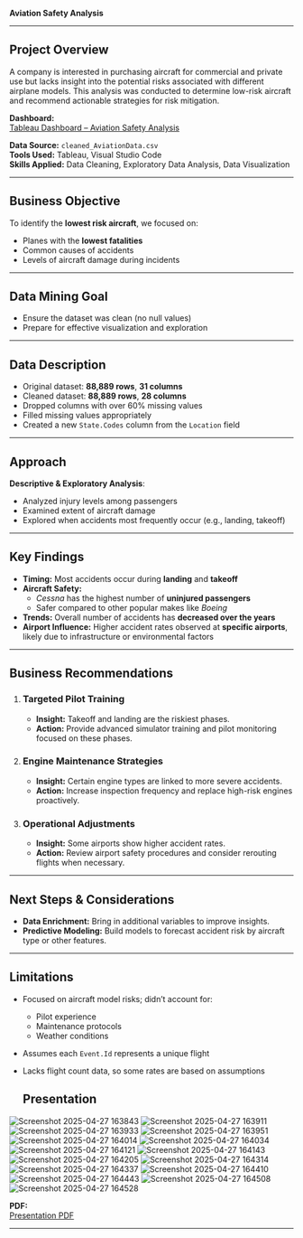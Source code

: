 
**Aviation Safety Analysis**  

---

##  Project Overview

A company is interested in purchasing aircraft for commercial and private use but lacks insight into the potential risks associated with different airplane models. This analysis was conducted to determine low-risk aircraft and recommend actionable strategies for risk mitigation.

 **Dashboard:**  
[Tableau Dashboard – Aviation Safety Analysis](https://public.tableau.com/views/version1aviationanalysis1/AirplanesAnalysisDashboard?:language=en-US&publish=yes&:sid=&:redirect=auth&:display_count=n&:origin=viz_share_link)

 **Data Source:** `cleaned_AviationData.csv`  
 **Tools Used:** Tableau, Visual Studio Code  
 **Skills Applied:** Data Cleaning, Exploratory Data Analysis, Data Visualization

---

##  Business Objective

To identify the **lowest risk aircraft**, we focused on:

- Planes with the **lowest fatalities**
- Common causes of accidents
- Levels of aircraft damage during incidents

---

##  Data Mining Goal

- Ensure the dataset was clean (no null values)
- Prepare for effective visualization and exploration

---

##  Data Description

- Original dataset: **88,889 rows**, **31 columns**
- Cleaned dataset: **88,889 rows**, **28 columns**
- Dropped columns with over 60% missing values
- Filled missing values appropriately
- Created a new `State.Codes` column from the `Location` field

---

##  Approach

**Descriptive & Exploratory Analysis**:
- Analyzed injury levels among passengers
- Examined extent of aircraft damage
- Explored when accidents most frequently occur (e.g., landing, takeoff)

---

##  Key Findings

- **Timing:** Most accidents occur during **landing** and **takeoff**
- **Aircraft Safety:**  
  - *Cessna* has the highest number of **uninjured passengers**  
  - Safer compared to other popular makes like *Boeing*
- **Trends:** Overall number of accidents has **decreased over the years**
- **Airport Influence:** Higher accident rates observed at **specific airports**, likely due to infrastructure or environmental factors

---

##  Business Recommendations

1. ###  Targeted Pilot Training
   - **Insight:** Takeoff and landing are the riskiest phases.
   - **Action:** Provide advanced simulator training and pilot monitoring focused on these phases.

2. ###  Engine Maintenance Strategies
   - **Insight:** Certain engine types are linked to more severe accidents.
   - **Action:** Increase inspection frequency and replace high-risk engines proactively.

3. ###  Operational Adjustments
   - **Insight:** Some airports show higher accident rates.
   - **Action:** Review airport safety procedures and consider rerouting flights when necessary.

---

##  Next Steps & Considerations

- **Data Enrichment:** Bring in additional variables to improve insights.
- **Predictive Modeling:** Build models to forecast accident risk by aircraft type or other features.

---

##  Limitations

- Focused on aircraft model risks; didn’t account for:
  - Pilot experience
  - Maintenance protocols
  - Weather conditions
- Assumes each `Event.Id` represents a unique flight
- Lacks flight count data, so some rates are based on assumptions

  ##   Presentation
  
![Screenshot 2025-04-27 163843](https://github.com/user-attachments/assets/6b3700ed-d00a-4f4d-b5d2-41b1128b1ffc)
![Screenshot 2025-04-27 163911](https://github.com/user-attachments/assets/183f1f8f-acbf-4542-9484-74062ac6cadb)
![Screenshot 2025-04-27 163933](https://github.com/user-attachments/assets/b39fbfd5-083f-43d9-9a89-2cf3c6652013)
![Screenshot 2025-04-27 163951](https://github.com/user-attachments/assets/bab6456a-3f8c-4761-8bda-544693684462)
![Screenshot 2025-04-27 164014](https://github.com/user-attachments/assets/59bf6a49-7e26-4eb7-ac8d-b1848115552a)
![Screenshot 2025-04-27 164034](https://github.com/user-attachments/assets/ae53f16e-8e22-475e-a236-816e2997e592)
![Screenshot 2025-04-27 164121](https://github.com/user-attachments/assets/febd8810-82c6-4557-848d-81a00ec22a27)
![Screenshot 2025-04-27 164143](https://github.com/user-attachments/assets/81c3b791-8619-42af-9f5c-b51717707cf1)
![Screenshot 2025-04-27 164205](https://github.com/user-attachments/assets/c1768fde-c041-4552-8710-abfe43fe55d0)
![Screenshot 2025-04-27 164314](https://github.com/user-attachments/assets/be000440-7998-467a-9a9c-cad9184cbe32)
![Screenshot 2025-04-27 164337](https://github.com/user-attachments/assets/10cca1a6-34a2-4df5-baa9-71f0c67a8f89)
![Screenshot 2025-04-27 164410](https://github.com/user-attachments/assets/e8455570-403b-4659-ba45-54a0415513a5)
![Screenshot 2025-04-27 164443](https://github.com/user-attachments/assets/9d80387e-fd97-46e2-868b-d82a3343e4ca)
![Screenshot 2025-04-27 164508](https://github.com/user-attachments/assets/61cfc445-3463-4324-a49c-76e14bff2688)
![Screenshot 2025-04-27 164528](https://github.com/user-attachments/assets/ec598291-a22c-46ec-92f2-23aba8777fda)

**PDF:**  
[Presentation PDF](https://drive.google.com/file/d/1-4zmo5qZMo_fa9K661NjWhLBYGjWHNWd/view?usp=sharing)








---


